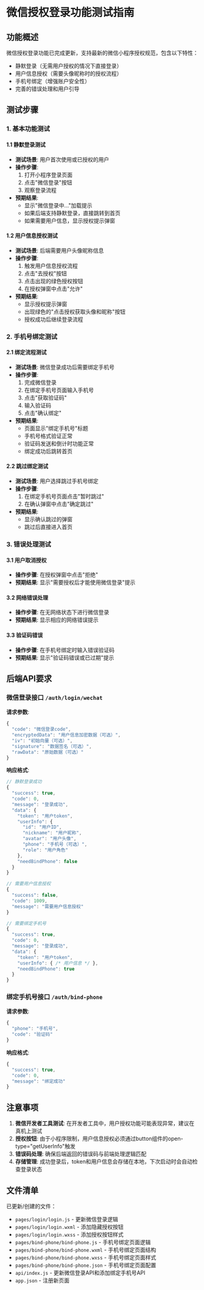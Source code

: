 # 微信授权登录功能测试指南

## 功能概述
微信授权登录功能已完成更新，支持最新的微信小程序授权规范，包含以下特性：
- 静默登录（无需用户授权的情况下直接登录）
- 用户信息授权（需要头像昵称时的授权流程）
- 手机号绑定（增强账户安全性）
- 完善的错误处理和用户引导

## 测试步骤

### 1. 基本功能测试

#### 1.1 静默登录测试
- **测试场景**: 用户首次使用或已授权的用户
- **操作步骤**: 
  1. 打开小程序登录页面
  2. 点击"微信登录"按钮
  3. 观察登录流程
- **预期结果**: 
  - 显示"微信登录中..."加载提示
  - 如果后端支持静默登录，直接跳转到首页
  - 如果需要用户信息，显示授权提示弹窗

#### 1.2 用户信息授权测试
- **测试场景**: 后端需要用户头像昵称信息
- **操作步骤**:
  1. 触发用户信息授权流程
  2. 点击"去授权"按钮
  3. 点击出现的绿色授权按钮
  4. 在授权弹窗中点击"允许"
- **预期结果**:
  - 显示授权提示弹窗
  - 出现绿色的"点击授权获取头像和昵称"按钮
  - 授权成功后继续登录流程

### 2. 手机号绑定测试

#### 2.1 绑定流程测试
- **测试场景**: 微信登录成功后需要绑定手机号
- **操作步骤**:
  1. 完成微信登录
  2. 在绑定手机号页面输入手机号
  3. 点击"获取验证码"
  4. 输入验证码
  5. 点击"确认绑定"
- **预期结果**:
  - 页面显示"绑定手机号"标题
  - 手机号格式验证正常
  - 验证码发送和倒计时功能正常
  - 绑定成功后跳转首页

#### 2.2 跳过绑定测试
- **测试场景**: 用户选择跳过手机号绑定
- **操作步骤**:
  1. 在绑定手机号页面点击"暂时跳过"
  2. 在确认弹窗中点击"确定跳过"
- **预期结果**:
  - 显示确认跳过的弹窗
  - 跳过后直接进入首页

### 3. 错误处理测试

#### 3.1 用户取消授权
- **操作步骤**: 在授权弹窗中点击"拒绝"
- **预期结果**: 显示"需要授权后才能使用微信登录"提示

#### 3.2 网络错误处理
- **操作步骤**: 在无网络状态下进行微信登录
- **预期结果**: 显示相应的网络错误提示

#### 3.3 验证码错误
- **操作步骤**: 在手机号绑定时输入错误验证码
- **预期结果**: 显示"验证码错误或已过期"提示

## 后端API要求

### 微信登录接口 `/auth/login/wechat`
**请求参数**:
```javascript
{
  "code": "微信登录code",
  "encryptedData": "用户信息加密数据（可选）",
  "iv": "初始向量（可选）",
  "signature": "数据签名（可选）",
  "rawData": "原始数据（可选）"
}
```

**响应格式**:
```javascript
// 静默登录成功
{
  "success": true,
  "code": 0,
  "message": "登录成功",
  "data": {
    "token": "用户token",
    "userInfo": {
      "id": "用户ID",
      "nickname": "用户昵称",
      "avatar": "用户头像",
      "phone": "手机号（可选）",
      "role": "用户角色"
    },
    "needBindPhone": false
  }
}

// 需要用户信息授权
{
  "success": false,
  "code": 1009,
  "message": "需要用户信息授权"
}

// 需要绑定手机号
{
  "success": true,
  "code": 0,
  "message": "登录成功",
  "data": {
    "token": "用户token",
    "userInfo": { /* 用户信息 */ },
    "needBindPhone": true
  }
}
```

### 绑定手机号接口 `/auth/bind-phone`
**请求参数**:
```javascript
{
  "phone": "手机号",
  "code": "验证码"
}
```

**响应格式**:
```javascript
{
  "success": true,
  "code": 0,
  "message": "绑定成功"
}
```

## 注意事项

1. **微信开发者工具测试**: 在开发者工具中，用户授权功能可能表现异常，建议在真机上测试
2. **授权按钮**: 由于小程序限制，用户信息授权必须通过button组件的open-type="getUserInfo"触发
3. **错误码处理**: 确保后端返回的错误码与前端处理逻辑匹配
4. **存储管理**: 成功登录后，token和用户信息会存储在本地，下次启动时会自动检查登录状态

## 文件清单

已更新/创建的文件：
- `pages/login/login.js` - 更新微信登录逻辑
- `pages/login/login.wxml` - 添加隐藏授权按钮
- `pages/login/login.wxss` - 添加授权按钮样式
- `pages/bind-phone/bind-phone.js` - 手机号绑定页面逻辑
- `pages/bind-phone/bind-phone.wxml` - 手机号绑定页面结构
- `pages/bind-phone/bind-phone.wxss` - 手机号绑定页面样式
- `pages/bind-phone/bind-phone.json` - 手机号绑定页面配置
- `api/index.js` - 更新微信登录API和添加绑定手机号API
- `app.json` - 注册新页面